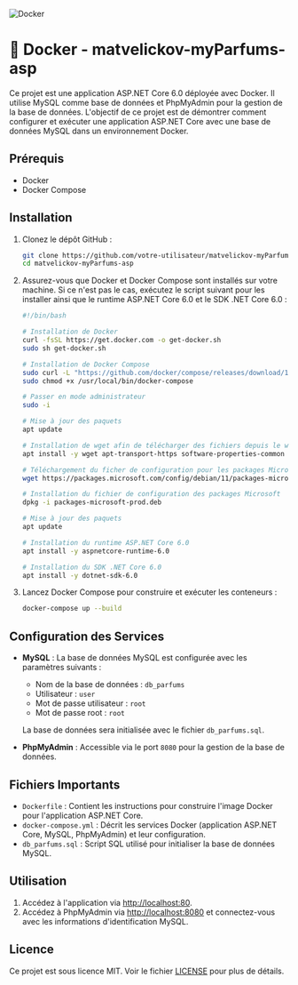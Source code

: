 ![Docker](https://img.shields.io/badge/docker-%230db7ed.svg?style=for-the-badge&logo=docker&logoColor=white)
# 🐙 Docker - matvelickov-myParfums-asp

Ce projet est une application ASP.NET Core 6.0 déployée avec Docker. Il utilise MySQL comme base de données et PhpMyAdmin pour la gestion de la base de données. L'objectif de ce projet est de démontrer comment configurer et exécuter une application ASP.NET Core avec une base de données MySQL dans un environnement Docker.

## Prérequis

- Docker
- Docker Compose

## Installation

1. Clonez le dépôt GitHub :

    ```bash
    git clone https://github.com/votre-utilisateur/matvelickov-myParfums-asp.git
    cd matvelickov-myParfums-asp
    ```

2. Assurez-vous que Docker et Docker Compose sont installés sur votre machine. Si ce n'est pas le cas, exécutez le script suivant pour les installer ainsi que le runtime ASP.NET Core 6.0 et le SDK .NET Core 6.0 :

    ```bash
    #!/bin/bash

    # Installation de Docker
    curl -fsSL https://get.docker.com -o get-docker.sh
    sudo sh get-docker.sh

    # Installation de Docker Compose
    sudo curl -L "https://github.com/docker/compose/releases/download/1.29.2/docker-compose-$(uname -s)-$(uname -m)" -o /usr/local/bin/docker-compose
    sudo chmod +x /usr/local/bin/docker-compose

    # Passer en mode administrateur
    sudo -i

    # Mise à jour des paquets
    apt update

    # Installation de wget afin de télécharger des fichiers depuis le web
    apt install -y wget apt-transport-https software-properties-common

    # Téléchargement du ficher de configuration pour les packages Microsoft
    wget https://packages.microsoft.com/config/debian/11/packages-microsoft-prod.deb -O packages-microsoft-prod.deb 

    # Installation du fichier de configuration des packages Microsoft
    dpkg -i packages-microsoft-prod.deb

    # Mise à jour des paquets
    apt update

    # Installation du runtime ASP.NET Core 6.0
    apt install -y aspnetcore-runtime-6.0

    # Installation du SDK .NET Core 6.0
    apt install -y dotnet-sdk-6.0
    ```

3. Lancez Docker Compose pour construire et exécuter les conteneurs :

    ```bash
    docker-compose up --build
    ```

## Configuration des Services

- **MySQL** : La base de données MySQL est configurée avec les paramètres suivants :
  - Nom de la base de données : `db_parfums`
  - Utilisateur : `user`
  - Mot de passe utilisateur : `root`
  - Mot de passe root : `root`
  
  La base de données sera initialisée avec le fichier `db_parfums.sql`.

- **PhpMyAdmin** : Accessible via le port `8080` pour la gestion de la base de données.

## Fichiers Importants

- `Dockerfile` : Contient les instructions pour construire l'image Docker pour l'application ASP.NET Core.
- `docker-compose.yml` : Décrit les services Docker (application ASP.NET Core, MySQL, PhpMyAdmin) et leur configuration.
- `db_parfums.sql` : Script SQL utilisé pour initialiser la base de données MySQL.

## Utilisation

1. Accédez à l'application via [http://localhost:80](http://localhost:80).
2. Accédez à PhpMyAdmin via [http://localhost:8080](http://localhost:8080) et connectez-vous avec les informations d'identification MySQL.

## Licence

Ce projet est sous licence MIT. Voir le fichier [LICENSE](LICENSE) pour plus de détails.

